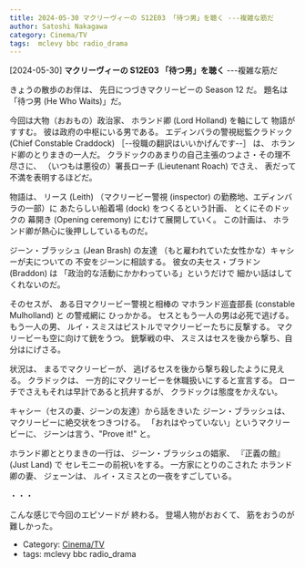 ```yaml
---
title: 2024-05-30 マクリーヴィーの S12E03 「待つ男」を聴く ---複雑な筋だ
author: Satoshi Nakagawa
category: Cinema/TV
tags:  mclevy bbc radio_drama
---
```


[2024-05-30] **マクリーヴィーの S12E03 「待つ男」を聴く**  ---複雑な筋だ

 きょうの散歩のお伴は、
先日につづきマクリービーの Season 12 だ。
題名は「待つ男 (He Who Waits)」だ。

 今回は大物（おおもの）政治家、
ホランド卿 (Lord Holland) を軸にして
物語がすすむ。
彼は政府の中枢にいる男である。
エディンバラの警視総監クラドック
(Chief Constable Craddock)
［--役職の翻訳はいいかげんです--］ は、
ホランド卿のとりまきの一人だ。
クラドックのあまりの自己主張のつよさ・その理不尽さに、
（いつもは悪役の）署長ローチ (Lieutenant Roach) でさえ、
表だって不満を表明するほどだ。

 物語は、
リース (Leith)
（マクリービー警視 (inspector) の勤務地、エディンバラの一部）に
あたらしい船着場 (dock) をつくるという計画、
とくにそのドックの
幕開き (Opening ceremony) にむけて展開していく。
この計画は、
ホランド卿が熱心に後押ししているものだ。

 ジーン・ブラッシュ (Jean Brash) の友達
（もと雇われていた女性かな）キャシーが夫についての
不安をジーンに相談する。
彼女の夫セス・ブラドン (Braddon) は
「政治的な活動にかかわっている」というだけで
細かい話はしてくれないのだ。

 そのセスが、
ある日マクリービー警視と相棒の
マホランド巡査部長 (constable Mulholland) と
の警戒網に
ひっかかる。
セスともう一人の男は必死で逃げる。
もう一人の男、
ルイ・スミスはピストルでマクリービーたちに反撃する。
マクリービーも空に向けて銃をうつ。
銃撃戦の中、
スミスはセスを後から撃ち、自分はにげさる。

 状況は、
まるでマクリービーが、
逃げるセスを後から撃ち殺したように見える。
クラドックは、
一方的にマクリービーを休職扱いにすると宣言する。
ローチでさえもそれは早計であると抗弁するが、
クラドックは態度をかえない。

 キャシー（セスの妻、ジーンの友達）から話をきいた
ジーン・ブラッシュは、
マクリービーに絶交状をつきつける。
「おれはやっていない」というマクリービーに、
ジーンは言う、"Prove it!" と。

 ホランド卿ととりまきの一行は、
ジーン・ブラッシュの娼家、
『正義の館』 (Just Land) で
セレモニーの前祝いをする。
一方家にとりのこされた
ホランド卿の妻、
ジェーンは、
ルイ・スミスとの一夜をすごしている。

 ・・・

 こんな感じで今回のエピソードが
終わる。
登場人物がおおくて、
筋をおうのが難しかった。

- Category: [Cinema/TV](https://merapano.github.io/categories.html#Cinema/TV)
- tags:  mclevy bbc radio_drama
